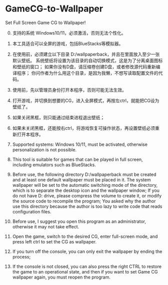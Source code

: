 # GameCG-to-Wallpaper
Set Full Screen Game CG to Wallpaper! 

0. 支持的系统 Windows10/11，必须激活，否则无法个性化。
1. 本工具适合可以全屏的游戏，包括BlueStacks等模拟器。
2. 在使用前，必须建立以下目录 D:/wallpaperback，并且在里面放入至少一张默认壁纸。
系统壁纸将设置为该目录的自动切换模式，这是为了分离桌面图标和壁纸的窗口；
如果你没有D盘，请压缩卷创建D盘，或者修改源代码重新编译程序；
你问作者为什么用这个目录，是因为我懒，不想写读取配置文件的代码。
3. 使用前，先以管理员身份打开本程序，否则可能无法生效。
4. 打开游戏，并切换到想要的CG，进入全屏模式，再按左ctrl，就能把CG设为壁纸了。
5. 如果关闭黑框，则只能通过结束进程退出壁纸；
6. 如果未关闭黑框，还能按右ctrl，将游戏恢复可操作状态，再设置壁纸必须重新打开本程序。


0. Supported systems: Windows 10/11, must be activated, otherwise personalization is not possible.
1. This tool is suitable for games that can be played in full screen, including emulators such as BlueStacks.
2. Before use, the following directory D:/wallpaperback must be created and at least one default wallpaper must be placed in it.
The system wallpaper will be set to the automatic switching mode of the directory, which is to separate the desktop icon and the wallpaper window;
If you do not have D: drive, please compress the volume to create it, or modify the source code to recompile the program;
You asked why the author use this directory because the author is too lazy to write code that reads configuration files.
3. Before use, I suggest you open this program as an administrator, otherwise it may not take effect.
4. Open the game, switch to the desired CG, enter full-screen mode, and press left ctrl to set the CG as wallpaper.
5. If you turn off the console, you can only exit the wallpaper by ending the process;
6. If the console is not closed, you can also press the right CTRL to restore the game to an operational state, and then if you want to set Game CG wallpaper again, you must reopen the program.
